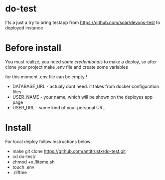 # do-test
I'ts a just a try to bring testapp from https://github.com/soar/devops-test to deployed instance

# Before install
You must realize, you need *some credentionals* to make a deploy, so after clone your project make .env file and create some variables

for this moment .env file can be empty !

* DATABASE_URL - actualy dont need. it takes from docker configuration files
* USER_NAME - your name, which will be shown on the deployes app page
* USER_URL - some kind of your personal URL


# Install
For local deploy follow instructions below:
 * make git clone https://github.com/antitrustx/do-test.git
 * cd do-test/
 * chmod +x /liteme.sh
 * touch .env
 * ./liftme
  
  
